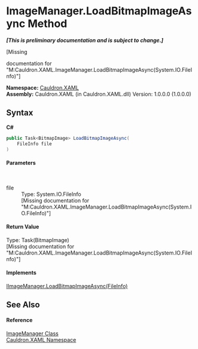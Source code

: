 # ImageManager.LoadBitmapImageAsync Method 
 _**\[This is preliminary documentation and is subject to change.\]**_

\[Missing <summary> documentation for "M:Cauldron.XAML.ImageManager.LoadBitmapImageAsync(System.IO.FileInfo)"\]

**Namespace:**&nbsp;<a href="N_Cauldron_XAML">Cauldron.XAML</a><br />**Assembly:**&nbsp;Cauldron.XAML (in Cauldron.XAML.dll) Version: 1.0.0.0 (1.0.0.0)

## Syntax

**C#**<br />
``` C#
public Task<BitmapImage> LoadBitmapImageAsync(
	FileInfo file
)
```


#### Parameters
&nbsp;<dl><dt>file</dt><dd>Type: System.IO.FileInfo<br />\[Missing <param name="file"/> documentation for "M:Cauldron.XAML.ImageManager.LoadBitmapImageAsync(System.IO.FileInfo)"\]</dd></dl>

#### Return Value
Type: Task(BitmapImage)<br />\[Missing <returns> documentation for "M:Cauldron.XAML.ImageManager.LoadBitmapImageAsync(System.IO.FileInfo)"\]

#### Implements
<a href="M_Cauldron_XAML_IImageManager_LoadBitmapImageAsync">IImageManager.LoadBitmapImageAsync(FileInfo)</a><br />

## See Also


#### Reference
<a href="T_Cauldron_XAML_ImageManager">ImageManager Class</a><br /><a href="N_Cauldron_XAML">Cauldron.XAML Namespace</a><br />